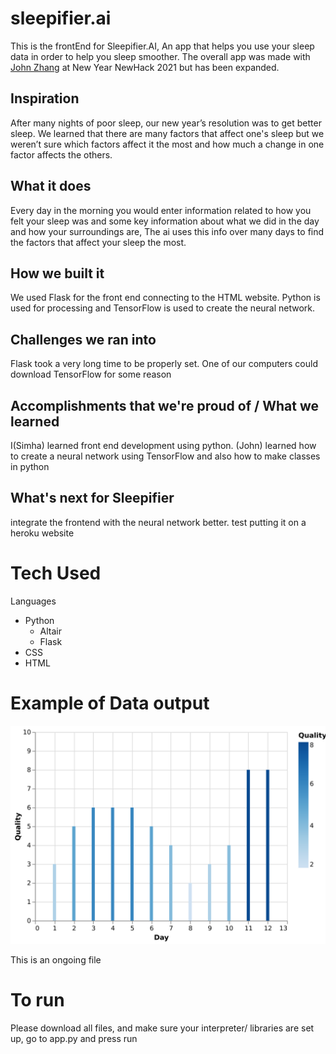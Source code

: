 # sleepifier.ai
This is the frontEnd for Sleepifier.AI, An app that helps you use your sleep data in order to help you sleep smoother. The overall app was made with [John Zhang](https://github.com/john-zhang-uoft) at New Year NewHack 2021 but has been expanded.

 ## Inspiration
After many nights of poor sleep, our new year’s resolution was to get better sleep. We learned that there are many factors that affect one's sleep but we weren’t sure which factors affect it the most and how much a change in one factor affects the others.

## What it does
Every day in the morning you would enter information related to how you felt your sleep was and some key information about what we did in the day and how your surroundings are, The ai uses this info over many days to find the factors that affect your sleep the most.

## How we built it
We used Flask for the front end connecting to the HTML website. Python is used for processing and TensorFlow is used to create the neural network.

## Challenges we ran into
Flask took a very long time to be properly set. One of our computers could download TensorFlow for some reason

## Accomplishments that we're proud of /  What we learned
I(Simha) learned front end development using python. (John) learned how to create a neural network using TensorFlow and also how to make classes in python

## What's next for Sleepifier
integrate the frontend with the neural network better. test putting it on a heroku website

# Tech Used
 Languages
 * Python
     * Altair
     * Flask
 * CSS
 * HTML


# Example of Data output

![alt text](https://github.com/Simha-Kalimipalli/sleepifier.ai/blob/main/static/sleep_graph.png)


This is an ongoing file

# To run
Please download all files, and make sure your interpreter/ libraries are set up, go to app.py and press run
